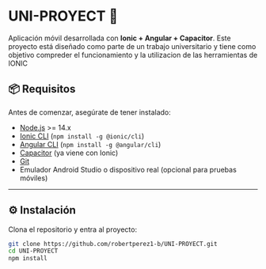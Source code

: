 # UNI-PROYECT 📱

Aplicación móvil desarrollada con **Ionic + Angular + Capacitor**. Este proyecto está diseñado como parte de un trabajo universitario y tiene como objetivo compreder el funcionamiento y la utilizacion de las herramientas de IONIC 

## 📦 Requisitos

Antes de comenzar, asegúrate de tener instalado:

- [Node.js](https://nodejs.org/) >= 14.x
- [Ionic CLI](https://ionicframework.com/docs/cli) (`npm install -g @ionic/cli`)
- [Angular CLI](https://angular.io/cli) (`npm install -g @angular/cli`)
- [Capacitor](https://capacitorjs.com/) (ya viene con Ionic)
- [Git](https://git-scm.com/)
- Emulador Android Studio o dispositivo real (opcional para pruebas móviles)

---

## ⚙️ Instalación

Clona el repositorio y entra al proyecto:

```bash
git clone https://github.com/robertperez1-b/UNI-PROYECT.git
cd UNI-PROYECT
npm install



